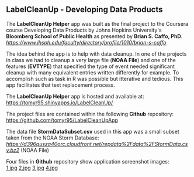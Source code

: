 <h2>LabelCleanUp - Developing Data Products</h2>

The <b>LabelCleanUp Helper</b> app was built as the final project to the Coursera course Developing Data Products by Johns Hopkins University's <b>Bloomberg School of Public Health</b> as presented by <b>Brian S. Caffo, PhD</b>.<br>
<i>https://www.jhsph.edu/faculty/directory/profile/1010/brian-s-caffo</i>

The idea behind the app is to help with data cleanup. In one of the projects in class we had to cleanup a very large file (<b>NOAA File</b>) and one of the features (<b>EVTYPE</b>) that specified the type of event needed significant cleanup with many equivalent entries written differently for example. To accomplish such as task in R was possible but itterative and tedious. This app facilitates that text replacement process.

The <b>LabelCleanUp Helper</b> app is hosted and available at:<br>
https://tomyr95.shinyapps.io/LabelCleanUp/

The project files are contained within the following <b>Github</b> repository:<br>
https://github.com/tomyr95/LabelCleanUpApp

The data file <b>StormDataSubset.csv</b> used in this app was a small subset taken from the NOAA Storm Database:<br>
<em>https://d396qusza40orc.cloudfront.net/repdata%2Fdata%2FStormData.csv.bz2</em> (NOAA File)

Four files in <b>Github</b> repository show application screenshot images:<br>
<a href="https://github.com/tomyr95/LabelCleanUpApp/blob/master/1.jpg">1.jpg</a>
<a href="https://github.com/tomyr95/LabelCleanUpApp/blob/master/2.jpg">2.jpg</a>
<a href="https://github.com/tomyr95/LabelCleanUpApp/blob/master/3.jpg">3.jpg</a>
<a href="https://github.com/tomyr95/LabelCleanUpApp/blob/master/4.jpg">4.jpg</a>

